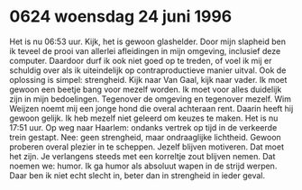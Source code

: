 # 0624 woensdag 24 juni 1996
Het is nu 06:53 uur. Kijk, het is gewoon glashelder. Door mijn slapheid ben ik teveel de prooi van allerlei afleidingen in mijn omgeving, inclusief deze computer. Daardoor durf ik ook niet goed op te treden, of voel ik mij er schuldig over als ik uiteindelijk op contraproductieve manier uitval. Ook de oplossing is simpel: strengheid. Kijk naar Van Gaal, kijk naar vader. Ik moet gewoon een beetje bang voor mezelf worden. Ik moet voor alles duidelijk zijn in mijn bedoelingen. Tegenover de omgeving en tegenover mezelf. Wim Weijzen noemt mij een jonge hond die overal achteraan rent. Daarin heeft hij gewoon gelijk. Ik heb mezelf niet geleerd om keuzes te maken.
Het is nu 17:51 uur. Op weg naar Haarlem: ondanks vertrek op tijd in de verkeerde trein gestapt. Nee: geen strengheid, maar ondraaglijke lichtheid. Gewoon proberen overal plezier in te scheppen. Jezelf blijven motiveren. Dat moet het zijn. Je verlangens steeds met een korreltje zout blijven nemen. Dat noemen we: humor. Ik ga humor als absoluut wapen in de strijd werpen. Daar ben ik niet echt slecht in, beter dan in strengheid in ieder geval.
